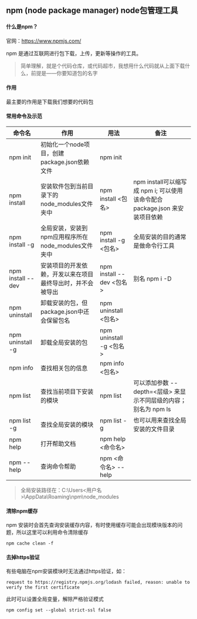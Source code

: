 ## npm (node package manager) node包管理工具

#### 什么是npm？
官网：https://www.npmjs.com/

npm 是通过互联网进行包下载，上传，更新等操作的工具。

> 简单理解，就是个代码仓库，或代码超市，我想用什么代码就从上面下载什么，前提是——你要知道包的名字

#### 作用
最主要的作用是下载我们想要的代码包
 
#### 常用命令及示范
命令名 | 作用 | 用法 | 备注
---|---|---|---
npm init | 初始化一个node项目，创建package.json依赖文件 | npm init
npm install | 安装软件包到当前目录下的node_modules文件夹中 | npm install <包名> | npm install可以缩写成 npm i; 可以使用该命令配合 package.json 来安装项目依赖
npm install -g | 全局安装，安装到npm应用程序所在node_modules文件夹中| npm install -g <包名> | 全局安装的目的通常是做命令行工具
npm install --dev | 安装项目的开发依赖，开发以来在项目最终导出时，并不会被导出 | npm install --dev <包名> | 别名 npm i -D
npm uninstall | 卸载安装的包，但package.json中还会保留包名 | npm uninstall <包名> | 
npm uninstall -g | 卸载全局安装的包 | npm uninstall -g <包名> |
npm info | 查找相关包的信息 | npm info <包名> |
npm list | 查找当前项目下安装的模块 | npm list | 可以添加参数 --depth=<层级> 来显示不同层级的内容；别名为 npm ls
npm list -g | 查找全局安装的模块 | npm list -g | 也可以用来查找全局安装的文件目录
npm help | 打开帮助文档 | npm help <命令名> |
npm --help | 查询命令帮助 | npm <命令名> --help |

> 全局安装路径在：C:\Users\<用户名>\AppData\Roaming\npm\node_modules

#### 清除npm缓存
npm 安装时会首先查询安装缓存内容，有时使用缓存可能会出现模块版本的问题，所以这里可以利用命令清除缓存

```shell script
npm cache clean -f
```

#### 去掉https验证
有些电脑在npm安装模块时无法通过https验证，如：

```shell script
request to https://registry.npmjs.org/lodash failed, reason: unable to verify the first certificate
```

此时可以设置全局变量，解除严格验证模式

```shell script
npm config set --global strict-ssl false
```
